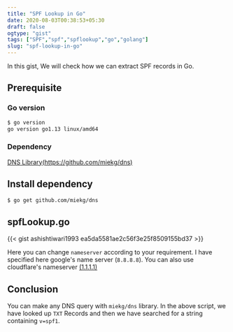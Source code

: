 ```yaml
---
title: "SPF Lookup in Go"
date: 2020-08-03T00:38:53+05:30
draft: false
ogtype: "gist"
tags: ["SPF","spf","spflookup","go","golang"]
slug: "spf-lookup-in-go"
---
```


In this gist, We will check how we can extract SPF records in Go.


## Prerequisite

### Go version

```sh
$ go version
go version go1.13 linux/amd64
```

### Dependency

[DNS Library(https://github.com/miekg/dns)](https://github.com/miekg/dns)

## Install dependency

```sh
$ go get github.com/miekg/dns 
```

## spfLookup.go

{{< gist ashishtiwari1993 ea5da5581ae2c56f3e25f8509155bd37 >}}

Here you can change `nameserver` according to your requirement. I have specified here google's name server (`8.8.8.8`). You can also use cloudflare's nameserver [(1.1.1.1)](1.1.1.1)

## Conclusion

You can make any DNS query with `miekg/dns` library. In the above script, we have looked up `TXT` Records and then we have searched for a string containing `v=spf1`.

